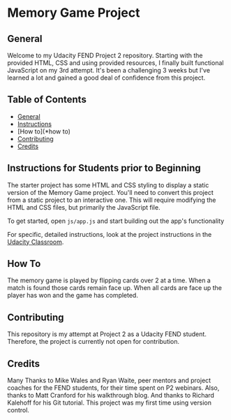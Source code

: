 # Memory Game Project

## General

Welcome to my Udacity FEND Project 2 repository. Starting with the provided HTML, CSS and using provided resources, I finally built functional JavaScript on my 3rd attempt. It's been a challenging 3 weeks but I've learned a lot and gained a good deal of confidence from this project.

## Table of Contents

* [General](#)
* [Instructions](#instructions)
* [How to](*how to)
* [Contributing](#contributing)
* [Credits](#credits)

## Instructions for Students prior to Beginning

The starter project has some HTML and CSS styling to display a static version of the Memory Game project. You'll need to convert this project from a static project to an interactive one. This will require modifying the HTML and CSS files, but primarily the JavaScript file.

To get started, open `js/app.js` and start building out the app's functionality

For specific, detailed instructions, look at the project instructions in the [Udacity Classroom](https://classroom.udacity.com/me).

## How To

The memory game is played by flipping cards over 2 at a time. When a match is found those cards remain face up. When all cards are face up the player has won and the game has completed.

## Contributing

This repository is my attempt at Project 2 as a Udacity FEND student. Therefore, the project is currently not open for contribution.

## Credits

Many Thanks to Mike Wales and Ryan Waite, peer mentors and project coaches for the FEND students, for their time spent on P2 webinars. Also, thanks to Matt Cranford for his walkthrough blog. And thanks to Richard Kalehoff for his Git tutorial. This project was my first time using version control.